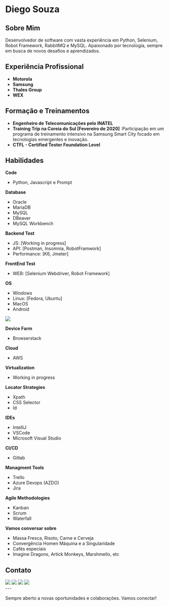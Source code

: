 # Diego Souza

## Sobre Mim
Desenvolvedor de software com vasta experiência em Python, Selenium, Robot Framework, RabbitMQ e MySQL. Apaixonado por tecnologia, sempre em busca de novos desafios e aprendizados. 

## Experiência Profissional
- **Motorola**
- **Samsung**
- **Thales Group**
- **WEX**

## Formação e Treinamentos

- **Engenheiro de Telecomunicações pelo INATEL**
- **Training Trip na Coreia do Sul [Fevereiro de 2020]** :Participação em um programa de treinamento intensivo na Samsung Smart City focado em tecnologias emergentes e inovação.
- **CTFL - Certified Tester Foundation Level**

<!-- 
## Projetos
- **Nome do Projeto 1**: Descrição breve do projeto.
- **Nome do Projeto 2**: Descrição breve do projeto.
- **Nome do Projeto 3**: Descrição breve do projeto.
-->

## Habilidades

**Code**
- Python, Javascript e Prompt

**Database**
- Oracle
- MariaDB
- MySQL
- DBeaver
- MySQL Workbench

**Backend Test**
- JS: [Working in progress]
- API: [Postman, Insomnia, RobotFramwork]
- Performance: [K6, Jmeter]

**FrontEnd Test**
- WEB: [Selenium Webdriver, Robot Framework]

**OS**
- Windows
- Linux: [Fedora, Ubuntu]
- MacOS
- Android

<div> 
  <a href="Android" target="_blank"><img src="https://icongr.am/devicon/android-original.svg?size=128&color=currentColor" target="_blank"></a>  
</div>

**Device Farm**
- Browserstack

**Cloud**
- AWS

**Virtualization**
- Working in progress

**Locator Strategies**
- Xpath
- CSS Selector
- Id

**IDEs**
- IntelliJ
- VSCode
- Microsoft Visual Studio

**CI/CD**
- Gitlab

**Managment Tools**
- Trello
- Azure Devops (AZDO)
- Jira

**Agile Methodologies**
- Kanban
- Scrum
- Waterfall

**Vamos conversar sobre**
- Massa Fresca, Risoto, Carne e Cerveja
- Convergência Homen Máquina e a Singularidade
- Cafés especiais
- Imagine Dragons, Artick Monkeys, Marshmello, etc

## Contato
<!-- 
-LinkedIn: www.linkedin.com/in/qa-diego-souza
- Email: qa.diegosouza@gmail.com
- Mobile: +55 (19) 971-454-773
- <a href="https://wa.me/5519971454773?text=Olá%20Diego,%20encontrei%20seu%20perfil%20no%20GitHub%20e%20gostaria%20de%20saber%20mais%20sobre%20sua%20trajetória%20profissional"
target="_blank">
  <button>Whatsapp</button>
</a>
-->

<div> 
  <a href="https://wa.me/5519971454773?text=Olá%20Diego,%20encontrei%20seu%20perfil%20no%20GitHub%20e%20gostaria%20de%20saber%20mais%20sobre%20sua%20trajetória%20profissional" target="_blank"><img src="https://img.shields.io/badge/WhatsApp-25D366?style=for-the-badge&logo=whatsapp&logoColor=white" target="_blank"></a>
  <a href="https://www.instagram.com/diegosouza.xp/" target="_blank"><img src="https://img.shields.io/badge/-Instagram-%23E4405F?style=for-the-badge&logo=instagram&logoColor=white" target="_blank"></a>
  <a href = "mailto:qa.diegosouza@gmail.com"><img src="https://img.shields.io/badge/Gmail-D14836?style=for-the-badge&logo=gmail&logoColor=white" target="_blank"></a>
  <a href="https://www.linkedin.com/in/qa-diego-souza" target="_blank"><img src="https://img.shields.io/badge/-LinkedIn-%230077B5?style=for-the-badge&logo=linkedin&logoColor=white" target="_blank"></a> 
  
</div>
---

Sempre aberto a novas oportunidades e colaborações. Vamos conectar!
